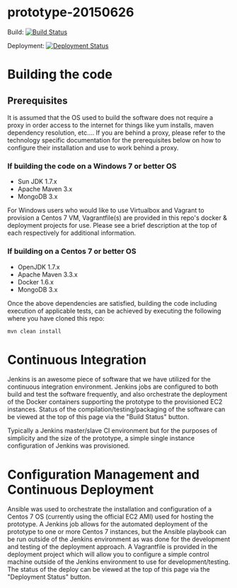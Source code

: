 # prototype-20150626

Build:
[![Build Status](http://ec2-52-4-234-87.compute-1.amazonaws.com:8080/buildStatus/icon?job=prototype-20150626_master)](http://ec2-52-4-234-87.compute-1.amazonaws.com:8080/job/prototype-20150626_master/)

Deployment:
[![Deployment Status](http://ec2-52-4-234-87.compute-1.amazonaws.com:8080/job/Deploy_Prototype/badge/icon)](http://ec2-52-4-234-87.compute-1.amazonaws.com:8080/job/Deploy_Prototype/)

# Building the code
## Prerequisites
It is assumed that the OS used to build the software does not require a proxy in order access to the internet for things like yum installs, maven dependency
resolution, etc....  If you are behind a proxy, please refer to the technology specific documentation for the prerequisites below 
on how to configure their installation and use to work behind a proxy.

### If building the code on a Windows 7 or better OS
* Sun JDK 1.7.x
* Apache Maven 3.x
* MongoDB 3.x

For Windows users who would like to use Virtualbox and Vagrant to provision a Centos 7 VM, Vagrantfile(s) are provided in this repo's 
docker & deployment projects for use.  Please see a brief description at the top of each respectively for additional information.

### If building on a Centos 7 or better OS
* OpenJDK 1.7.x
* Apache Maven 3.3.x
* Docker 1.6.x
* MongoDB 3.x

Once the above dependencies are satisfied, building the code including execution of applicable tests, can be
achieved by executing the following where you have cloned this repo:

```bash
mvn clean install
``` 
 

# Continuous Integration
Jenkins is an awesome piece of software that we have utilized for the continuous integration environment.  Jenkins jobs
are configured to both build and test the software frequently, and also orchestrate the deployment of the Docker containers supporting 
the prototype to the provisioned EC2 instances. Status of the compilation/testing/packaging of the software can 
be viewed at the top of this page via the "Build Status" button.

Typically a Jenkins master/slave CI environment but for the purposes of simplicity and the size of the prototype, a simple single instance 
configuration of Jenkins was provisioned.

# Configuration Management and Continuous Deployment
Ansible was used to orchestrate the installation and configuration of a Centos 7 OS (currently using the official EC2 AMI) used for hosting the prototype. A 
Jenkins job allows for the automated deployment of the prototype to one or more Centos 7 instances, but the Ansible playbook can be run outside of the Jenkins environment 
as was done for the development and testing of the deployment approach.  A Vagrantfile is provided in the deployment project which will allow you 
to configure a simple control machine outside of the Jenkins environment to use for development/testing.  The status of the deploy can be viewed at the 
top of this page via the "Deployment Status" button.
